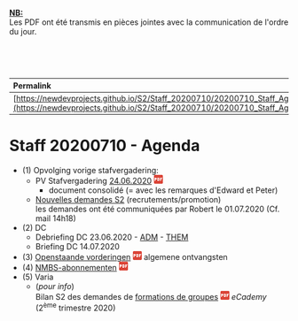 <link rel="stylesheet" href="https://newdevprojects.github.io/S2/S2.css">
<link rel="stylesheet" href="S2.css">

<u><b>NB:</b></u>  
Les PDF ont été transmis en pièces jointes avec la communication de l'ordre du jour.  

&nbsp;

&nbsp;

| Permalink |
| :--- |
| [https://newdevprojects.github.io/S2/Staff_20200710/20200710_Staff_Agenda.html](https://newdevprojects.github.io/S2/Staff_20200710/20200710_Staff_Agenda.html) | 

# Staff 20200710 - Agenda

* (1) Opvolging vorige stafvergadering:
	* PV Stafvergadering [24.06.2020](20200624_Staff_PV.pdf) ![](pdf.png)
		* document consolidé (= avec les remarques d'Edward et Peter)
	* [Nouvelles demandes S2](Bilan_demandes_S2_20200701.pdf) (recrutements/promotion)<br>
	les demandes ont été communiquées par Robert le 01.07.2020 (Cf. mail 14h18)
* (2) DC 
	* Debriefing DC 23.06.2020 - [ADM](20200623_Adm_FR.pdf) - [THEM](20200623_Them_FR.pdf)
	* Briefing DC 14.07.2020
* (3) [Openstaande vorderingen](Openstaande_vorderingen_algemene_ontvangsten.pdf) ![](pdf.png) algemene ontvangsten
* (4) [NMBS-abonnementen](Abonnementen_openbaar_vervoer.pdf) ![](pdf.png)
* (5) Varia
	* (*pour info*)<br>Bilan S2 des demandes de [formations de groupes](ecademy_for_groups_20200401_20200630.pdf) ![](pdf.png) *eCademy* (2<sup>ème</sup> trimestre 2020)
